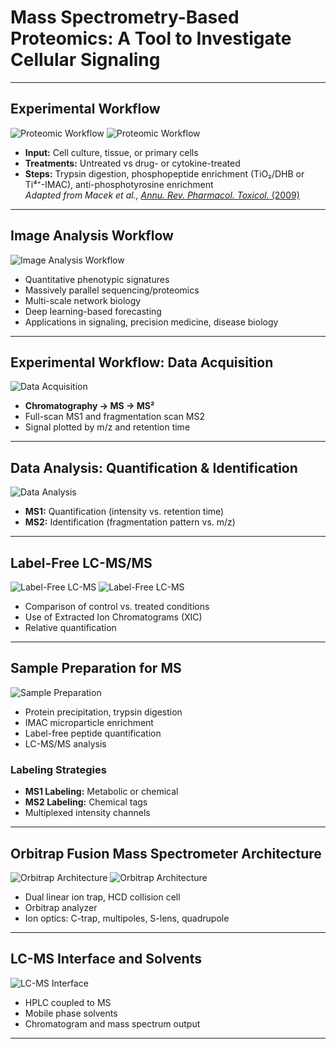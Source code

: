 # Mass Spectrometry-Based Proteomics: A Tool to Investigate Cellular Signaling

---

## Experimental Workflow

![Proteomic Workflow](images/workflow.png)
![Proteomic Workflow](images/experimental_workflow.png)

- **Input:** Cell culture, tissue, or primary cells
- **Treatments:** Untreated vs drug- or cytokine-treated
- **Steps:** Trypsin digestion, phosphopeptide enrichment (TiO₂/DHB or Ti⁴⁺-IMAC), anti-phosphotyrosine enrichment  
*Adapted from Macek et al.,* [*Annu. Rev. Pharmacol. Toxicol.* (2009)](https://doi.org/10.1146/annurev.pharmtox.011008.145606)

---

## Image Analysis Workflow

![Image Analysis Workflow](images/image_analysis.png)

- Quantitative phenotypic signatures
- Massively parallel sequencing/proteomics
- Multi-scale network biology
- Deep learning-based forecasting
- Applications in signaling, precision medicine, disease biology

---

## Experimental Workflow: Data Acquisition

![Data Acquisition](images/data_acquisition.png)

- **Chromatography → MS → MS²**
- Full-scan MS1 and fragmentation scan MS2
- Signal plotted by m/z and retention time

---

## Data Analysis: Quantification & Identification

![Data Analysis](images/data_analysis.png)

- **MS1:** Quantification (intensity vs. retention time)
- **MS2:** Identification (fragmentation pattern vs. m/z)

---

## Label-Free LC-MS/MS

![Label-Free LC-MS](images/label_free_lcms.png) 
![Label-Free LC-MS](images/label_free_lcms2.png)

- Comparison of control vs. treated conditions
- Use of Extracted Ion Chromatograms (XIC)
- Relative quantification

---

## Sample Preparation for MS

![Sample Preparation](images/sample_preparation.png)

- Protein precipitation, trypsin digestion
- IMAC microparticle enrichment
- Label-free peptide quantification
- LC-MS/MS analysis

### Labeling Strategies

- **MS1 Labeling:** Metabolic or chemical
- **MS2 Labeling:** Chemical tags
- Multiplexed intensity channels

---

## Orbitrap Fusion Mass Spectrometer Architecture

![Orbitrap Architecture](images/orbitrap_architecture.png) 
![Orbitrap Architecture](images/orbitrap_architecture2.png)

- Dual linear ion trap, HCD collision cell
- Orbitrap analyzer
- Ion optics: C-trap, multipoles, S-lens, quadrupole

---

## LC-MS Interface and Solvents

![LC-MS Interface](images/lc_ms_interface.png)

- HPLC coupled to MS
- Mobile phase solvents
- Chromatogram and mass spectrum output

---